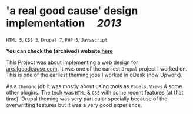 # 'a real good cause' design implementation &nbsp;&nbsp;&nbsp; _2013_

`HTML 5`, `CSS 3`, `Drupal 7`, `PHP 5`, `Javascript`

**You can check the (archived) website [here](https://web.archive.org/web/20131128071802/http://arealgoodcause.com/)**

This Project was about implementing a web design for [arealgoodcause.com](https://web.archive.org/web/20131128071802/http://arealgoodcause.com/). It was one of the earliest `Drupal` project I worked on. This is one of the earliest theming jobs I worked in oDesk (now Upwork).

As a `theming` job it was mostly about using tools as `Panels`, `Views` & some other plugins. The tech was `HTML` & `CSS` with some recent features (at that time). Drupal theming was very particular specially because of the overwritting features but it was a very good experience.